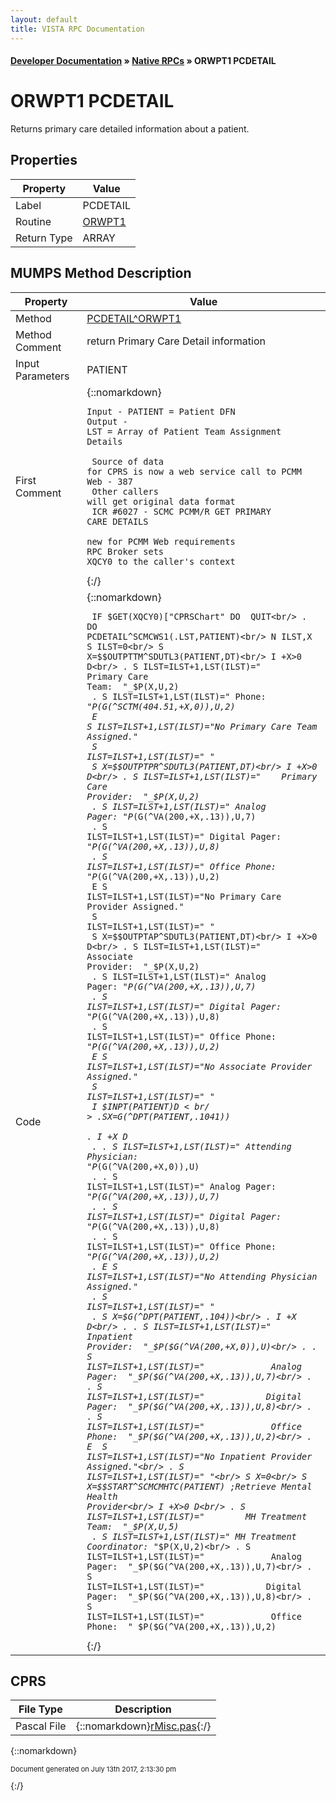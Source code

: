 ```yaml
---
layout: default
title: VISTA RPC Documentation
---
```


#### [Developer Documentation](../index) &#187; [Native RPCs](TableOfContents) &#187; ORWPT1 PCDETAIL<br/>
# ORWPT1 PCDETAIL

Returns primary care detailed information about a patient.

## Properties

Property | Value
--- | ---
Label | PCDETAIL
Routine | [ORWPT1](http://code.osehra.org/dox/Routine_ORWPT1_source.html)
Return Type | ARRAY




## MUMPS Method Description

Property | Value
--- | ---
Method | [PCDETAIL^ORWPT1](http://code.osehra.org/dox/Routine_ORWPT1_source.html)
Method Comment | return Primary Care Detail information
Input Parameters | PATIENT
First Comment | {::nomarkdown}<pre><code>Input - PATIENT = Patient DFN<br/>Output - LST = Array of Patient Team Assignment Details<br/><br/> Source of data for CPRS is now a web service call to PCMM Web - 387<br/> Other callers will get original data format<br/> ICR #6027 - SCMC PCMM/R GET PRIMARY CARE DETAILS<br/><br/>new for PCMM Web requirements<br/>RPC Broker sets XQCY0 to the caller's context</code></pre>{:/}
Code | {::nomarkdown}<pre><code> IF $GET(XQCY0)["CPRSChart" DO  QUIT<br/> . DO PCDETAIL^SCMCWS1(.LST,PATIENT)<br/> N ILST,X S ILST=0<br/> S X=$$OUTPTTM^SDUTL3(PATIENT,DT)<br/> I +X>0 D<br/> . S ILST=ILST+1,LST(ILST)="        Primary Care Team:  "_$P(X,U,2)<br/> . S ILST=ILST+1,LST(ILST)="                    Phone:  "_$P($G(^SCTM(404.51,+X,0)),U,2)<br/> E  S ILST=ILST+1,LST(ILST)="No Primary Care Team Assigned."<br/> S ILST=ILST+1,LST(ILST)=" "<br/> S X=$$OUTPTPR^SDUTL3(PATIENT,DT)<br/> I +X>0 D<br/> . S ILST=ILST+1,LST(ILST)="    Primary Care Provider:  "_$P(X,U,2)<br/> . S ILST=ILST+1,LST(ILST)="             Analog Pager:  "_$P($G(^VA(200,+X,.13)),U,7)<br/> . S ILST=ILST+1,LST(ILST)="            Digital Pager:  "_$P($G(^VA(200,+X,.13)),U,8)<br/> . S ILST=ILST+1,LST(ILST)="             Office Phone:  "_$P($G(^VA(200,+X,.13)),U,2)<br/> E  S ILST=ILST+1,LST(ILST)="No Primary Care Provider Assigned."<br/> S ILST=ILST+1,LST(ILST)=" "<br/> S X=$$OUTPTAP^SDUTL3(PATIENT,DT)<br/> I +X>0 D<br/> . S ILST=ILST+1,LST(ILST)="       Associate Provider:  "_$P(X,U,2)<br/> . S ILST=ILST+1,LST(ILST)="             Analog Pager:  "_$P($G(^VA(200,+X,.13)),U,7)<br/> . S ILST=ILST+1,LST(ILST)="            Digital Pager:  "_$P($G(^VA(200,+X,.13)),U,8)<br/> . S ILST=ILST+1,LST(ILST)="             Office Phone:  "_$P($G(^VA(200,+X,.13)),U,2)<br/> E  S ILST=ILST+1,LST(ILST)="No Associate Provider Assigned."<br/> S ILST=ILST+1,LST(ILST)=" "<br/> I $$INPT(PATIENT) D<br/> . S X=$G(^DPT(PATIENT,.1041))<br/> . I +X D<br/> . . S ILST=ILST+1,LST(ILST)="      Attending Physician:  "_$P($G(^VA(200,+X,0)),U)<br/> . . S ILST=ILST+1,LST(ILST)="             Analog Pager:  "_$P($G(^VA(200,+X,.13)),U,7)<br/> . . S ILST=ILST+1,LST(ILST)="            Digital Pager:  "_$P($G(^VA(200,+X,.13)),U,8)<br/> . . S ILST=ILST+1,LST(ILST)="             Office Phone:  "_$P($G(^VA(200,+X,.13)),U,2)<br/> . E  S ILST=ILST+1,LST(ILST)="No Attending Physician Assigned."<br/> . S ILST=ILST+1,LST(ILST)=" "<br/> . S X=$G(^DPT(PATIENT,.104))<br/> . I +X D<br/> . . S ILST=ILST+1,LST(ILST)="       Inpatient Provider:  "_$P($G(^VA(200,+X,0)),U)<br/> . . S ILST=ILST+1,LST(ILST)="             Analog Pager:  "_$P($G(^VA(200,+X,.13)),U,7)<br/> . . S ILST=ILST+1,LST(ILST)="            Digital Pager:  "_$P($G(^VA(200,+X,.13)),U,8)<br/> . . S ILST=ILST+1,LST(ILST)="             Office Phone:  "_$P($G(^VA(200,+X,.13)),U,2)<br/> . E  S ILST=ILST+1,LST(ILST)="No Inpatient Provider Assigned."<br/> . S ILST=ILST+1,LST(ILST)=" "<br/> S X=0<br/> S X=$$START^SCMCMHTC(PATIENT) ;Retrieve Mental Health Provider<br/> I +X>0 D<br/> . S ILST=ILST+1,LST(ILST)="        MH Treatment Team:  "_$P(X,U,5)<br/> . S ILST=ILST+1,LST(ILST)=" MH Treatment Coordinator:  "_$P(X,U,2)<br/> . S ILST=ILST+1,LST(ILST)="             Analog Pager:  "_$P($G(^VA(200,+X,.13)),U,7)<br/> . S ILST=ILST+1,LST(ILST)="            Digital Pager:  "_$P($G(^VA(200,+X,.13)),U,8)<br/> . S ILST=ILST+1,LST(ILST)="             Office Phone:  "_$P($G(^VA(200,+X,.13)),U,2)</code></pre>{:/}



## CPRS

File Type | Description
--- | ---
Pascal File | {::nomarkdown}<a href="https://github.com/OSEHRA/VistA/blob/master/Packages/Order%20Entry%20Results%20Reporting/CPRS/CPRS-Chart/rMisc.pas">rMisc.pas</a>{:/}

{::nomarkdown} <br/><p style="font-size: 11px">Document generated on July 13th 2017, 2:13:30 pm</p>{:/}